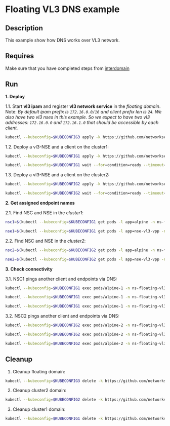 # Floating VL3 DNS example

## Description

This example show how DNS works over VL3 network.

## Requires

Make sure that you have completed steps from [interdomain](../../suites/basic)

## Run

**1. Deploy**

1.1. Start **vl3 ipam** and register **vl3 network service** in the *floating domain*.
Note: *By default ipam prefix is `172.16.0.0/16` and client prefix len is `24`. We also have two vl3 nses in this example. So we expect to have two vl3 addresses: `172.16.0.0` and `172.16.1.0` that should be accessible by each client.*

```bash
kubectl --kubeconfig=$KUBECONFIG3 apply -k https://github.com/networkservicemesh/deployments-k8s/examples/interdomain/usecases/floating_vl3-dns/cluster3?ref=fc01d304f9c637347cbc5a0a549cb782e84d6a10
```

1.2. Deploy a vl3-NSE and a client on the cluster1:

```bash
kubectl --kubeconfig=$KUBECONFIG1 apply -k https://github.com/networkservicemesh/deployments-k8s/examples/interdomain/usecases/floating_vl3-dns/cluster1?ref=fc01d304f9c637347cbc5a0a549cb782e84d6a10
```
```bash
kubectl --kubeconfig=$KUBECONFIG1 wait --for=condition=ready --timeout=5m pod -l app=alpine -n ns-floating-vl3-dns
```

1.3. Deploy a vl3-NSE and a client on the cluster2:

```bash
kubectl --kubeconfig=$KUBECONFIG2 apply -k https://github.com/networkservicemesh/deployments-k8s/examples/interdomain/usecases/floating_vl3-dns/cluster2?ref=fc01d304f9c637347cbc5a0a549cb782e84d6a10
```
```bash
kubectl --kubeconfig=$KUBECONFIG2 wait --for=condition=ready --timeout=5m pod -l app=alpine -n ns-floating-vl3-dns
```

**2. Get assigned endpoint names**

2.1. Find NSC and NSE in the *cluster1*:

```bash
nsc1=$(kubectl --kubeconfig=$KUBECONFIG1 get pods -l app=alpine -n ns-floating-vl3-dns --template '{{range .items}}{{.metadata.name}}{{"\n"}}{{end}}')
```
```bash
nse1=$(kubectl --kubeconfig=$KUBECONFIG1 get pods -l app=nse-vl3-vpp -n ns-floating-vl3-dns --template '{{range .items}}{{.metadata.name}}{{"\n"}}{{end}}')
```

2.2. Find NSC and NSE in the *cluster2*:

```bash
nsc2=$(kubectl --kubeconfig=$KUBECONFIG2 get pods -l app=alpine -n ns-floating-vl3-dns --template '{{range .items}}{{.metadata.name}}{{"\n"}}{{end}}')
```
```bash
nse2=$(kubectl --kubeconfig=$KUBECONFIG2 get pods -l app=nse-vl3-vpp -n ns-floating-vl3-dns --template '{{range .items}}{{.metadata.name}}{{"\n"}}{{end}}')
```

**3. Check connectivity**

3.1. NSC1 pings another client and endpoints via DNS:

```bash
kubectl --kubeconfig=$KUBECONFIG1 exec pods/alpine-1 -n ns-floating-vl3-dns -- ping -c2 -i 0.5 $nsc2.floating-vl3-dns.my.cluster3. -4
```
```bash
kubectl --kubeconfig=$KUBECONFIG1 exec pods/alpine-1 -n ns-floating-vl3-dns -- ping -c2 -i 0.5 $nse2.floating-vl3-dns.my.cluster3. -4
```
```bash
kubectl --kubeconfig=$KUBECONFIG1 exec pods/alpine-1 -n ns-floating-vl3-dns -- ping -c2 -i 0.5 $nse1.floating-vl3-dns.my.cluster3. -4
```

3.2. NSC2 pings another client and endpoints via DNS:

```bash
kubectl --kubeconfig=$KUBECONFIG2 exec pods/alpine-2 -n ns-floating-vl3-dns -- ping -c2 -i 0.5 $nsc1.floating-vl3-dns.my.cluster3. -4
```
```bash
kubectl --kubeconfig=$KUBECONFIG2 exec pods/alpine-2 -n ns-floating-vl3-dns -- ping -c2 -i 0.5 $nse1.floating-vl3-dns.my.cluster3. -4
```
```bash
kubectl --kubeconfig=$KUBECONFIG2 exec pods/alpine-2 -n ns-floating-vl3-dns -- ping -c2 -i 0.5 $nse2.floating-vl3-dns.my.cluster3. -4
```

## Cleanup

1. Cleanup floating domain:
```bash
kubectl --kubeconfig=$KUBECONFIG3 delete -k https://github.com/networkservicemesh/deployments-k8s/examples/interdomain/usecases/floating_vl3-dns/cluster3?ref=fc01d304f9c637347cbc5a0a549cb782e84d6a10
```

2. Cleanup cluster2 domain:
```bash
kubectl --kubeconfig=$KUBECONFIG2 delete -k https://github.com/networkservicemesh/deployments-k8s/examples/interdomain/usecases/floating_vl3-dns/cluster2?ref=fc01d304f9c637347cbc5a0a549cb782e84d6a10
```

3. Cleanup cluster1 domain:
```bash
kubectl --kubeconfig=$KUBECONFIG1 delete -k https://github.com/networkservicemesh/deployments-k8s/examples/interdomain/usecases/floating_vl3-dns/cluster1?ref=fc01d304f9c637347cbc5a0a549cb782e84d6a10
```
